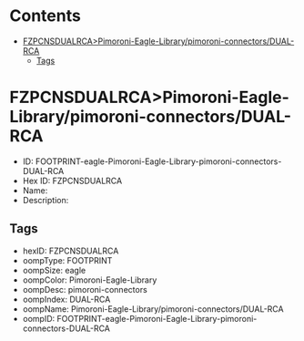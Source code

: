 



Contents
========

* [FZPCNSDUALRCA>Pimoroni-Eagle-Library/pimoroni-connectors/DUAL-RCA](#fzpcnsdualrcapimoroni-eagle-librarypimoroni-connectorsdual-rca)
	* [Tags](#tags)

# FZPCNSDUALRCA>Pimoroni-Eagle-Library/pimoroni-connectors/DUAL-RCA

- ID: FOOTPRINT-eagle-Pimoroni-Eagle-Library-pimoroni-connectors-DUAL-RCA
- Hex ID: FZPCNSDUALRCA
- Name: 
- Description: 

## Tags

- hexID: FZPCNSDUALRCA
- oompType: FOOTPRINT
- oompSize: eagle
- oompColor: Pimoroni-Eagle-Library
- oompDesc: pimoroni-connectors
- oompIndex: DUAL-RCA
- oompName: Pimoroni-Eagle-Library/pimoroni-connectors/DUAL-RCA
- oompID: FOOTPRINT-eagle-Pimoroni-Eagle-Library-pimoroni-connectors-DUAL-RCA

